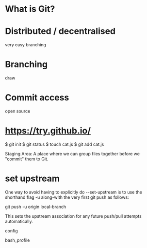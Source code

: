 # What is Git?

# Distributed / decentralised

very easy branching

# Branching

draw

# Commit access

open source

# https://try.github.io/

$ git init
$ git status
$ touch cat.js
$ git add cat.js

Staging Area:
A place where we can group files together before we "commit" them to Git.

# set upstream

One way to avoid having to explicitly do --set-upstream is to use the shorthand flag -u along-with the very first git push as follows:

git push -u origin local-branch

This sets the upstream association for any future push/pull attempts automatically.

config

bash_profile

